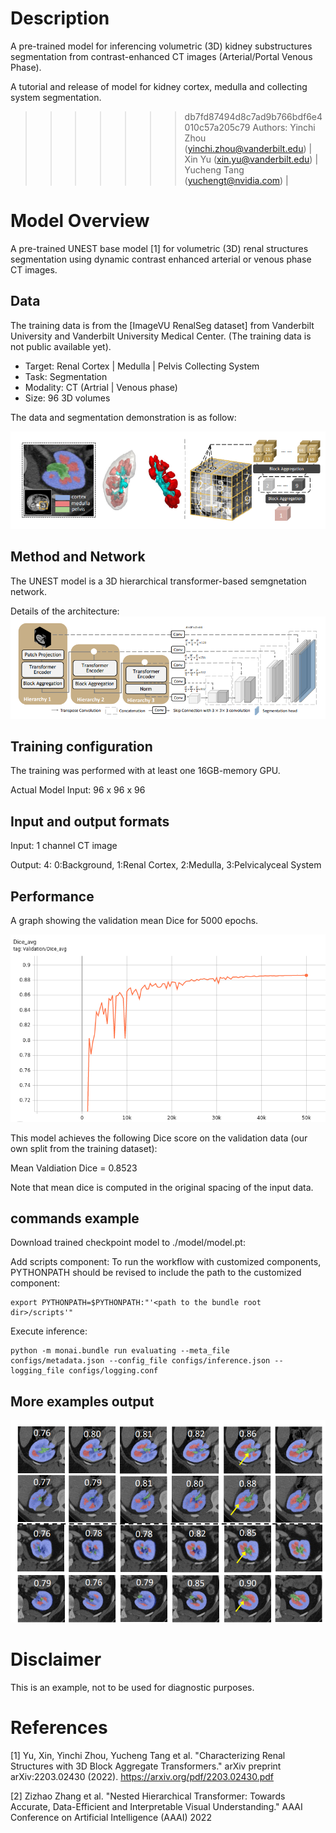 # Description
A pre-trained model for inferencing volumetric (3D) kidney substructures segmentation from contrast-enhanced CT images (Arterial/Portal Venous Phase).

A tutorial and release of model for kidney cortex, medulla and collecting system segmentation.

>>>>>>> db7fd87494d8c7ad9b766bdf6e4010c57a205c79
Authors: Yinchi Zhou (yinchi.zhou@vanderbilt.edu) | Xin Yu (xin.yu@vanderbilt.edu) | Yucheng Tang (yuchengt@nvidia.com) |


# Model Overview
A pre-trained UNEST base model [1] for volumetric (3D) renal structures segmentation using dynamic contrast enhanced arterial or venous phase CT images.

## Data
The training data is from the [ImageVU RenalSeg dataset] from Vanderbilt University and Vanderbilt University Medical Center.
(The training data is not public available yet).

- Target: Renal Cortex | Medulla | Pelvis Collecting System
- Task: Segmentation
- Modality: CT (Artrial | Venous phase)
- Size: 96 3D volumes


The data and segmentation demonstration is as follow:

![](./renal.png) <br>

## Method and Network

The UNEST model is a 3D hierarchical transformer-based semgnetation network.

Details of the architecture:
![](./unest.png) <br>

## Training configuration
The training was performed with at least one 16GB-memory GPU.

Actual Model Input: 96 x 96 x 96

## Input and output formats
Input: 1 channel CT image

Output: 4: 0:Background, 1:Renal Cortex, 2:Medulla, 3:Pelvicalyceal System

## Performance
A graph showing the validation mean Dice for 5000 epochs.

![](./val_dice.png) <br>

This model achieves the following Dice score on the validation data (our own split from the training dataset):

Mean Valdiation Dice = 0.8523

Note that mean dice is computed in the original spacing of the input data.

## commands example
Download trained checkpoint model to ./model/model.pt:


Add scripts component:  To run the workflow with customized components, PYTHONPATH should be revised to include the path to the customized component:

```
export PYTHONPATH=$PYTHONPATH:"'<path to the bundle root dir>/scripts'"

```


Execute inference:

```
python -m monai.bundle run evaluating --meta_file configs/metadata.json --config_file configs/inference.json --logging_file configs/logging.conf
```


## More examples output

![](./demos.png) <br>


# Disclaimer
This is an example, not to be used for diagnostic purposes.

# References
[1] Yu, Xin, Yinchi Zhou, Yucheng Tang et al. "Characterizing Renal Structures with 3D Block Aggregate Transformers." arXiv preprint arXiv:2203.02430 (2022). https://arxiv.org/pdf/2203.02430.pdf

[2] Zizhao Zhang et al. "Nested Hierarchical Transformer: Towards Accurate, Data-Efficient and Interpretable Visual Understanding." AAAI Conference on Artificial Intelligence (AAAI) 2022
